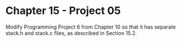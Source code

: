 # Chapter 15 - Project 05

Modify Programming Project 6 from Chapter 10 so that it has separate stack.h and
stack.c files, as described in Section 15.2.
